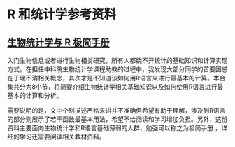 # R 和统计学参考资料

## [生物统计学与 R 极简手册](https://kaopubear.top/LearnBasicStatisticsinR/basic_statistics_in_r.html)

入门生物信息或者进行生物相关研究，所有人都绕不开统计的基础知识和计算实现方式。在担任中科院生物统计学课程助教的过程中，我发现大部分同学的首要困惑在于理不清相关概念，其次才是不知道该如何用R语言来进行最基本的计算。本合集共分为8小节，将简要介绍生物统计学相关基础知识以及如何使用R语言进行最基本的计算和分析。

需要说明的是，文中个别描述严格来讲并不准确但希望有助于理解，涉及到R语言的部分则展示了若干函数最基本用法，希望不给阅读和学习增加负担。另外，这份资料主要面向生物统计学和R语言基础薄弱的人群，勉强可以称之为极简手册 ，详细的学习还需要阅读相关教材资料。
